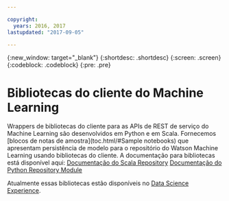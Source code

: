 ```yaml
---

copyright:
  years: 2016, 2017
lastupdated: "2017-09-05"

---
```


{:new_window: target="_blank"}
{:shortdesc: .shortdesc}
{:screen: .screen}
{:codeblock: .codeblock}
{:pre: .pre}

# Bibliotecas do cliente do Machine Learning

Wrappers de bibliotecas do cliente para as APIs de REST de serviço do Machine Learning são desenvolvidos
em Python e em Scala.
Fornecemos [blocos de notas de amostra](toc.html/#Sample notebooks) que apresentam
persistência de modelo para o repositório do Watson Machine Learning usando bibliotecas do cliente.
A documentação para bibliotecas está disponível aqui:
[Documentação do Scala
Repository](https://watson-ml-staging-libs.mybluemix.net/repository-scala/) [Documentação do
Python Repository Module](https://watson-ml-staging-libs.mybluemix.net/repository-python/)

Atualmente essas bibliotecas estão disponíveis no [Data Science
Experience](https://datascience.ibm.com).
